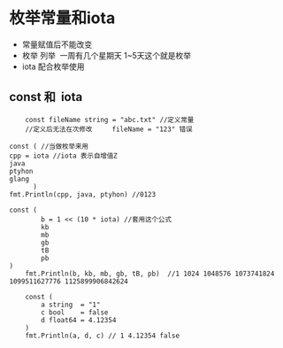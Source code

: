 # 枚举常量和iota

- 常量赋值后不能改变
- 枚举 列举  一周有几个星期天 1~5天这个就是枚举
- iota 配合枚举使用


 ## const 和  iota



```golang
	const fileName string = "abc.txt" //定义常量
    //定义后无法在次修改  	fileName = "123" 错误

const ( //当做枚举来用
cpp = iota //iota 表示自增值Z
java
ptyhon
glang
      )
fmt.Println(cpp, java, ptyhon) //0123

const (
		b = 1 << (10 * iota) //套用这个公式
		kb
		mb
		gb
		tB
		pb
)
	fmt.Println(b, kb, mb, gb, tB, pb)  //1 1024 1048576 1073741824 1099511627776 1125899906842624

	const (
		a string  = "1"
		c bool    = false
		d float64 = 4.12354
	)
	fmt.Println(a, d, c) // 1 4.12354 false
```
